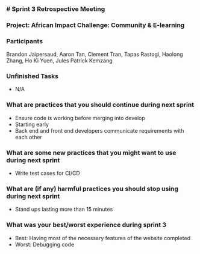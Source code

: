 ### # Sprint 3 Retrospective Meeting
### Project: African Impact Challenge: Community & E-learning

### Participants
Brandon Jaipersaud, Aaron Tan, Clement Tran, Tapas Rastogi, Haolong Zhang, Ho Ki Yuen, Jules Patrick Kemzang

### Unfinished Tasks
* N/A

### What are practices that you should continue during next sprint
* Ensure code is working before merging into develop
* Starting early
* Back end and front end developers communicate requirements with each other

### What are some new practices that you might want to use during next sprint
* Write test cases for CI/CD

### What are (if any) harmful practices you should stop using during next sprint
* Stand ups lasting more than 15 minutes

### What was your best/worst experience during sprint 3
* Best: Having most of the necessary features of the website completed
* Worst: Debugging code 
